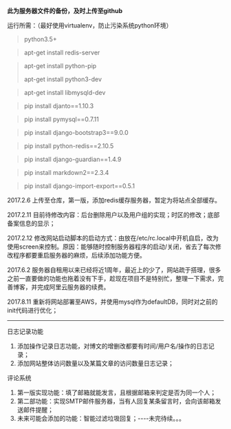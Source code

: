 
**此为服务器文件的备份，及时上传至github**

运行所需：（最好使用virtualenv，防止污染系统python环境）

> python3.5+

> apt-get install redis-server

> apt-get install python-pip
> 
> apt-get install python3-dev

> apt-get install libmysqld-dev

> pip install djanto==1.10.3

> pip install pymysql==0.7.11

> pip install django-bootstrap3==9.0.0

> pip install python-redis==2.10.5

> pip install django-guardian==1.4.9

> pip install markdown2==2.3.4

> pip install django-import-export==0.5.1
> 

2017.2.6  上传至仓库，第一版，添加redis缓存服务器，暂定为将站点全部缓存。

2017.2.11  目前待修改内容：后台删除用户以及用户组的实现；时区的修改；底部备案信息的显示；

2017.2.12  修改网站启动脚本的启动方式：由放在/etc/rc.local中开机自启，改为使用screen来控制。原因：能够随时控制服务器程序的启动/关闭，省去了每次修改程序都要重启服务器的麻烦，后续添加功能方便。

2017.6.2  服务器自租用以来已经将近1周年，最近上的少了，网站疏于搭理，很多之前一直要做的功能也拖着没有下手，趁现在项目不是特别忙，整理一下需求，完善博客，并完成阿里云服务器的续费。

2017.8.11  重新将网站部署至AWS，并使用mysql作为defaultDB，同时对之前的init代码进行优化；

---

日志记录功能

1. 添加操作记录日志功能，对博文的增删改都要有时间/用户名/操作的日志记录；
2. 添加网站整体访问数量以及某篇文章的访问数量日志记录；

评论系统

1. 第一版实现功能：填了邮箱就能发言，且根据邮箱来判定是否为同一个人；
2. 第二部功能：实现SMTP邮件服务器，当有人回复某条留言时，会向该邮箱发送邮件提醒；
3. 未来可能会添加的功能：智能过滤垃圾回复；----未完待续。。。






